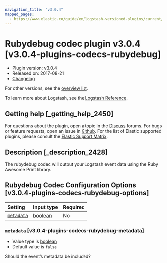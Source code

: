```yaml
---
navigation_title: "v3.0.4"
mapped_pages:
  - https://www.elastic.co/guide/en/logstash-versioned-plugins/current/v3.0.4-plugins-codecs-rubydebug.html
---
```


# Rubydebug codec plugin v3.0.4 [v3.0.4-plugins-codecs-rubydebug]

* Plugin version: v3.0.4
* Released on: 2017-08-21
* [Changelog](https://github.com/logstash-plugins/logstash-codec-rubydebug/blob/v3.0.4/CHANGELOG.md)

For other versions, see the [overview list](codec-rubydebug-index.md).

To learn more about Logstash, see the [Logstash Reference](https://www.elastic.co/guide/en/logstash/current/index.html).

## Getting help [_getting_help_2450]

For questions about the plugin, open a topic in the [Discuss](http://discuss.elastic.co) forums. For bugs or feature requests, open an issue in [Github](https://github.com/logstash-plugins/logstash-codec-rubydebug). For the list of Elastic supported plugins, please consult the [Elastic Support Matrix](https://www.elastic.co/support/matrix#matrix_logstash_plugins).

## Description [_description_2428]

The rubydebug codec will output your Logstash event data using the Ruby Awesome Print library.

## Rubydebug Codec Configuration Options [v3.0.4-plugins-codecs-rubydebug-options]

| Setting | Input type | Required |
| :- | :- | :- |
| [`metadata`](v3-0-4-plugins-codecs-rubydebug.md#v3.0.4-plugins-codecs-rubydebug-metadata) | [boolean](/lsr/value-types.md#boolean) | No |

### `metadata` [v3.0.4-plugins-codecs-rubydebug-metadata]

* Value type is [boolean](/lsr/value-types.md#boolean)
* Default value is `false`

Should the event’s metadata be included?
